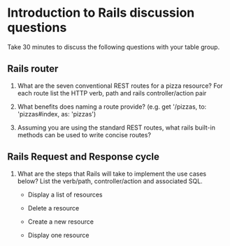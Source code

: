 # Introduction to Rails discussion questions

Take 30 minutes to discuss the following questions with your table group.

## Rails router

1. What are the seven conventional REST routes for a pizza resource? For each route list the HTTP verb, path and rails controller/action pair

2. What benefits does naming a route provide? (e.g. get '/pizzas, to: 'pizzas#index, as: 'pizzas')


3. Assuming you are using the standard REST routes, what rails built-in methods can be used to write concise routes?


## Rails Request and Response cycle

1. What are the steps that Rails will take to implement the use cases below? List the verb/path, controller/action and associated SQL.
    - Display a list of resources
   
    - Delete a resource
     
    - Create a new resource

    - Display one resource


